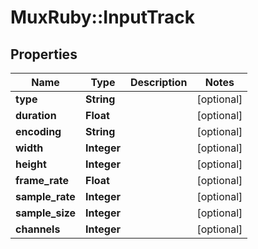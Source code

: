 # MuxRuby::InputTrack

## Properties
Name | Type | Description | Notes
------------ | ------------- | ------------- | -------------
**type** | **String** |  | [optional] 
**duration** | **Float** |  | [optional] 
**encoding** | **String** |  | [optional] 
**width** | **Integer** |  | [optional] 
**height** | **Integer** |  | [optional] 
**frame_rate** | **Float** |  | [optional] 
**sample_rate** | **Integer** |  | [optional] 
**sample_size** | **Integer** |  | [optional] 
**channels** | **Integer** |  | [optional] 


